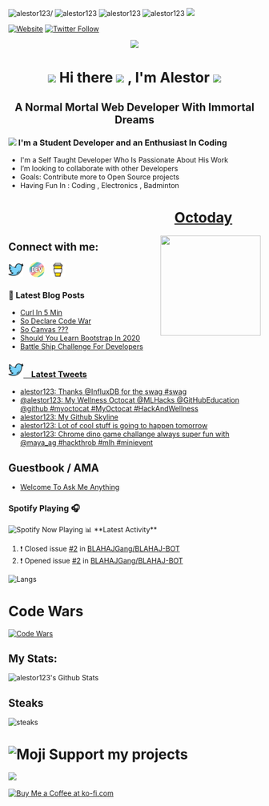 <p align="left"> <img src=https://komarev.com/ghpvc/?username=alestor123 alt=alestor123/>  <img src="https://badges.pufler.dev/gists/alestor123"  alt=alestor123> 
<img src="https://badges.pufler.dev/repos/alestor123" alt="alestor123"> <img src="https://badges.pufler.dev/years/alestor123" alt="alestor123">
<img src="https://img.shields.io/github/last-commit/alestor123/alestor123.svg?style=flat-square">
</p>

[![Website](https://img.shields.io/website?label=alestor123.github.io&style=for-the-badge&url=https%3A%2F%2Falestor123.github.io)](https://alestor123.github.io)
[![Twitter Follow](https://img.shields.io/twitter/follow/alestor123?color=1DA1F2&logo=twitter&style=for-the-badge)](https://twitter.com/alestor123)


<p align="center">
    <img src="https://raw.githubusercontent.com/alestor123/alestor123/master/assets/icon.svg">
</p>

<h1 align="center"> <img src="https://media.giphy.com/media/WUlplcMpOCEmTGBtBW/giphy.gif" width="30"> Hi there <img src="https://media.giphy.com/media/hvRJCLFzcasrR4ia7z/giphy.gif" width="25px"> , I'm Alestor <img src="https://media.giphy.com/media/WUlplcMpOCEmTGBtBW/giphy.gif" width="30">  </h1>
<h2 align="center"> A Normal Mortal Web Developer With Immortal Dreams</h2>

### <img src="https://emojis.slackmojis.com/emojis/images/1584726375/8272/blob-cool.gif?1584726375" width="28" />  I'm a Student Developer and an Enthusiast In Coding 
- I'm a Self Taught Developer Who Is Passionate About His Work
- I’m looking to collaborate with other Developers
- Goals: Contribute more to Open Source projects
- Having Fun In :  Coding , Electronics  , Badminton


<p align="center">  
<a href="https://octoday.glitch.me/" alt="octoday">
<h1 align=right style="padding-right:1.5cm">Octoday</h1>
<img width="200"  align=right height="200" src="https://octoday.glitch.me/octodex">
</a>
</p>

## Connect with me:

<a href="https://twitter.com/alestor123"><img height="30" src="./assets/twitter.png"></a>&nbsp;&nbsp;
<a href="https://dev.to/alestor123"><img height="30" src="./assets/devto.png"></a>&nbsp;&nbsp;
 <a href="https://www.buymeacoffee.com/alestor123"><img height="30" src="./assets/coffee.jpg"></a>&nbsp;&nbsp;


### 📕 Latest Blog Posts
<!-- BLOG-POST-LIST:START -->
- [Curl In 5 Min](https://dev.to/alestor123/curl-in-5-min-ngm)
- [So Declare Code War](https://dev.to/alestor123/so-declare-code-war-2673)
- [So Canvas ???](https://dev.to/alestor123/so-canvas-bdo)
- [Should You Learn Bootstrap In 2020](https://dev.to/alestor123/should-you-learn-bootstrap-in-2020-5007)
- [Battle Ship Challenge For Developers](https://dev.to/alestor123/battle-ship-challenge-for-developers-5i9)
<!-- BLOG-POST-LIST:END -->


### <a href="https://twitter.com/alestor123"><img height="30" src="./assets/twitter.png"> &nbsp;&nbsp;  Latest Tweets </a>

<!-- TWEET:START -->
- [alestor123: Thanks @InfluxDB for the swag
#swag](https://rss.app/articles/cb4e791f6f6d729c074351566bd3a7c508111d6e1e33b7f2d6ed954bd7d528d4f61eb1492ac7df6bf5a7687cd8110c9765d76ae3c4177d148a)
- [@alestor123: My Wellness Octocat
@MLHacks 
@GitHubEducation 
@github
#myoctocat 
#MyOctocat
#HackAndWellness](https://rss.app/articles/cb4e791f6f6d729c074351566bd3a7c508111d6e1e33b7f2d6ed954bd7d528d4f61eb1492ac7df6bf5a1687cdd110c9b69d661e3c515781588)
- [alestor123: My Github Skyline](https://rss.app/articles/cb4e791f6f6d729c074351566bd3a7c508111d6e1e33b7f2d6ed954bd7d528d4f61eb1492ac7df6bf5a06e75de16079769dc6ee5c7147f1083)
- [alestor123: Lot of cool stuff is going to happen tomorrow](https://rss.app/articles/cb4e791f6f6d729c074351566bd3a7c508111d6e1e33b7f2d6ed954bd7d528d4f61eb1492ac7df6bf5a06875da100b9663d568e7ca14731082)
- [alestor123: Chrome dino game challange always super fun with @maya_ag 
#hackthrob #mlh #minievent](https://rss.app/articles/cb4e791f6f6d729c074351566bd3a7c508111d6e1e33b7f2d6ed954bd7d528d4f61eb1492ac7df6bf5a26c7bde110f9668d061e8c1107a128b)
<!-- TWEET:END -->


## Guestbook / AMA

<!-- AMA:START -->
- [Welcome To Ask Me Anything](https://github.com/alestor123/AMA/issues/1)
<!-- AMA:END -->


### Spotify Playing 🎧
<img src="https://novatorem-1-git-master.alestor123.vercel.app/api/spotify-playing/" alt="Spotify Now Playing" width="350" />
📊 **Latest Activity**

<!--START_SECTION:activity-->
1. ❗️ Closed issue [#2](https://github.com/BLAHAJGang/BLAHAJ-BOT/issues/2) in [BLAHAJGang/BLAHAJ-BOT](https://github.com/BLAHAJGang/BLAHAJ-BOT)
2. ❗️ Opened issue [#2](https://github.com/BLAHAJGang/BLAHAJ-BOT/issues/2) in [BLAHAJGang/BLAHAJ-BOT](https://github.com/BLAHAJGang/BLAHAJ-BOT)
<!--END_SECTION:activity-->


![Langs](https://github-readme-stats.vercel.app/api/top-langs/?username=alestor123&layout=compact&theme=dark)

# Code Wars
<a href="https://www.codewars.com/users/alestor123/" >
    
![Code Wars](https://www.codewars.com/users/alestor123/badges/large)

</a>
 

## My Stats:

<img  alt="alestor123's Github Stats" src="https://github-readme-stats.vercel.app/api?username=alestor123&show_icons=true&theme=dark" />

## Steaks 
![steaks](https://github-readme-streak-stats.herokuapp.com/?user=alestor123)

# ![Moji](https://github.githubassets.com/images/icons/emoji/unicode/1f496.png) Support my projects

<a href="https://www.buymeacoffee.com/alestor123"><img src="https://img.buymeacoffee.com/button-api/?text=Buy me a coffee &emoji=💻&slug=alestor123&button_colour=FFDD00&font_colour=000000&font_family=Lato&outline_colour=000000&coffee_colour=ffffff"></a>

<a align="right" href='https://ko-fi.com/W7W724LT4' target='_blank'><img  style='border:0px;height:80px;width:250px;' src='https://www.ko-fi.com/img/githubbutton_sm.svg' border='0' alt='Buy Me a Coffee at ko-fi.com' /></a>
